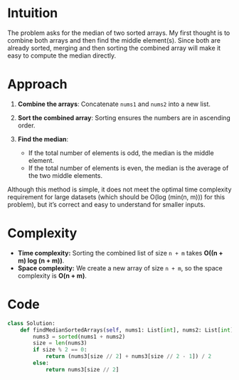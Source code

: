 
# Intuition

The problem asks for the median of two sorted arrays. My first thought is to combine both arrays and then find the middle element(s). Since both are already sorted, merging and then sorting the combined array will make it easy to compute the median directly.

# Approach

1. **Combine the arrays**: Concatenate `nums1` and `nums2` into a new list.
2. **Sort the combined array**: Sorting ensures the numbers are in ascending order.
3. **Find the median**:

   * If the total number of elements is odd, the median is the middle element.
   * If the total number of elements is even, the median is the average of the two middle elements.

Although this method is simple, it does not meet the optimal time complexity requirement for large datasets (which should be O(log (min(n, m))) for this problem), but it’s correct and easy to understand for smaller inputs.

# Complexity

* **Time complexity:**
  Sorting the combined list of size `n + m` takes **O((n + m) log (n + m))**.
* **Space complexity:**
  We create a new array of size `n + m`, so the space complexity is **O(n + m)**.

# Code

```python
class Solution:
    def findMedianSortedArrays(self, nums1: List[int], nums2: List[int]) -> float:
        nums3 = sorted(nums1 + nums2)
        size = len(nums3)
        if size % 2 == 0:
            return (nums3[size // 2] + nums3[size // 2 - 1]) / 2
        else:
            return nums3[size // 2]
```